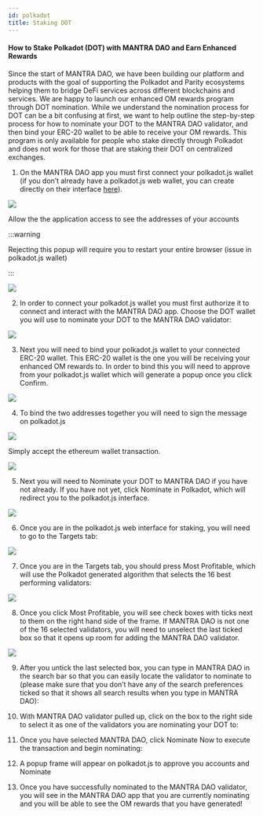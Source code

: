 ```yaml
---
id: polkadot
title: Staking DOT
---
```


#### How to Stake Polkadot (DOT) with MANTRA DAO and Earn Enhanced Rewards


Since the start of MANTRA DAO, we have been building our platform and products with the goal of supporting the Polkadot and Parity ecosystems helping them to bridge DeFi services across different blockchains and services. We are happy to launch our enhanced OM rewards program through DOT nomination. While we understand the nomination process for DOT can be a bit confusing at first, we want to help outline the step-by-step process for how to nominate your DOT to the MANTRA DAO validator, and then bind your ERC-20 wallet to be able to receive your OM rewards. This program is only available for people who stake directly through Polkadot and does not work for those that are staking their DOT on centralized exchanges.

1. On the MANTRA DAO app you must first connect your polkadot.js wallet (if you don’t already have a polkadot.js web wallet, you can create directly on their interface [here](https://polkadot.js.org/apps/?rpc=wss%3A%2F%2Frpc.polkadot.io#/accounts)).

![](../../../static/img/staking/polkadot/01.png)

Allow the the application access to see the addresses of your accounts

:::warning

Rejecting this popup will require you to restart your entire browser (issue in polkadot.js wallet)

:::

![](../../../static/img/staking/polkadot/02.png)


2. In order to connect your polkadot.js wallet you must first authorize it to connect and interact with the MANTRA DAO app. Choose the DOT wallet you will use to nominate your DOT to the MANTRA DAO validator:

![](../../../static/img/staking/polkadot/03.png)


3. Next you will need to bind your polkadot.js wallet to your connected ERC-20 wallet. This ERC-20 wallet is the one you will be receiving your enhanced OM rewards to. In order to bind this you will need to approve from your polkadot.js wallet which will generate a popup once you click Confirm.

![](../../../static/img/staking/polkadot/04.png)


4. To bind the two addresses together you will need to sign the message on polkadot.js
 
![](../../../static/img/staking/polkadot/05.png)

Simply accept the ethereum wallet transaction.

![](../../../static/img/staking/polkadot/06.png)

5. Next you will need to Nominate your DOT to MANTRA DAO if you have not already. If you have not yet, click Nominate in Polkadot, which will redirect you to the polkadot.js interface.

![](../../../static/img/staking/polkadot/07.png)

6. Once you are in the polkadot.js web interface for staking, you will need to go to the Targets tab:

![](../../../static/img/staking/polkadot/08.png)

7. Once you are in the Targets tab, you should press Most Profitable, which will use the Polkadot generated algorithm that selects the 16 best performing validators: 

![](../../../static/img/staking/polkadot/09.png)


8. Once you click Most Profitable, you will see check boxes with ticks next to them on the right hand side of the frame. If MANTRA DAO is not one of the 16 selected validators, you will need to unselect the last ticked box so that it opens up room for adding the MANTRA DAO validator.

![](../../../static/img/staking/polkadot/10.png)

9. After you untick the last selected box, you can type in MANTRA DAO in the search bar so that you can easily locate the validator to nominate to (please make sure that you don’t have any of the search preferences ticked so that it shows all search results when you type in MANTRA DAO):

10. With MANTRA DAO validator pulled up, click on the box to the right side to select it as one of the validators you are nominating your DOT to:


11. Once you have selected MANTRA DAO,  click Nominate Now to execute the transaction and begin nominating:


12. A popup frame will appear on polkadot.js to approve you accounts and Nominate


13. Once you have successfully nominated to the MANTRA DAO validator, you will see in the MANTRA DAO app that you are currently nominating and you will be able to see the OM rewards that you have generated!

